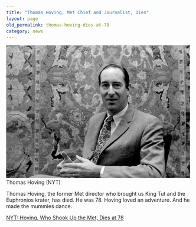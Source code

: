 ```yaml
---
title: "Thomas Hoving, Met Chief and Journalist, Dies"
layout: page
old_permalink: thomas-hoving-dies-at-78
category: news
---
```

![Thomas Hoving (NYT)](/assets/img/popup.jpg)
Thomas Hoving (NYT)

Thomas Hoving, the former Met director who brought us King Tut and the Euphronios krater, has died. He was 78. Hoving loved an adventure. And he made the mummies dance.

[NYT: Hoving, Who Shook Up the Met, Dies at 78](http://www.nytimes.com/2009/12/11/arts/design/11hoving.html)
